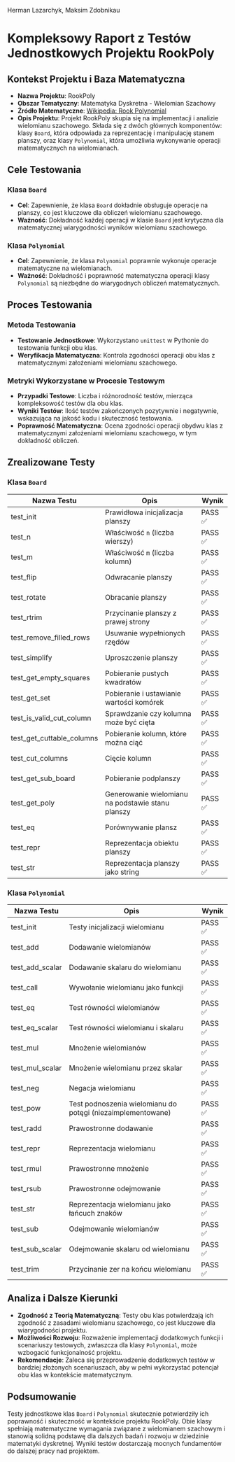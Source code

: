 Herman Lazarchyk, Maksim Zdobnikau

# Kompleksowy Raport z Testów Jednostkowych Projektu RookPoly

## Kontekst Projektu i Baza Matematyczna
- **Nazwa Projektu**: RookPoly
- **Obszar Tematyczny**: Matematyka Dyskretna - Wielomian Szachowy
- **Źródło Matematyczne**: [Wikipedia: Rook Polynomial](https://en.wikipedia.org/wiki/Rook_polynomial)
- **Opis Projektu**: Projekt RookPoly skupia się na implementacji i analizie wielomianu szachowego. Składa się z dwóch głównych komponentów: klasy `Board`, która odpowiada za reprezentację i manipulację stanem planszy, oraz klasy `Polynomial`, która umożliwia wykonywanie operacji matematycznych na wielomianach.

## Cele Testowania
### Klasa `Board`
- **Cel**: Zapewnienie, że klasa `Board` dokładnie obsługuje operacje na planszy, co jest kluczowe dla obliczeń wielomianu szachowego.
- **Ważność**: Dokładność każdej operacji w klasie `Board` jest krytyczna dla matematycznej wiarygodności wyników wielomianu szachowego.

### Klasa `Polynomial`
- **Cel**: Zapewnienie, że klasa `Polynomial` poprawnie wykonuje operacje matematyczne na wielomianach.
- **Ważność**: Dokładność i poprawność matematyczna operacji klasy `Polynomial` są niezbędne do wiarygodnych obliczeń matematycznych.

## Proces Testowania
### Metoda Testowania
- **Testowanie Jednostkowe**: Wykorzystano `unittest` w Pythonie do testowania funkcji obu klas.
- **Weryfikacja Matematyczna**: Kontrola zgodności operacji obu klas z matematycznymi założeniami wielomianu szachowego.

### Metryki Wykorzystane w Procesie Testowym
- **Przypadki Testowe**: Liczba i różnorodność testów, mierząca kompleksowość testów dla obu klas.
- **Wyniki Testów**: Ilość testów zakończonych pozytywnie i negatywnie, wskazująca na jakość kodu i skuteczność testowania.
- **Poprawność Matematyczna**: Ocena zgodności operacji obydwu klas z matematycznymi założeniami wielomianu szachowego, w tym dokładność obliczeń.

## Zrealizowane Testy
### Klasa `Board`

| Nazwa Testu                | Opis                                                | Wynik    |
|----------------------------|-----------------------------------------------------|----------|
| test_init                  | Prawidłowa inicjalizacja planszy                    | PASS ✅   |
| test_n                     | Właściwość `n` (liczba wierszy)                     | PASS ✅   |
| test_m                     | Właściwość `m` (liczba kolumn)                      | PASS ✅   |
| test_flip                  | Odwracanie planszy                                  | PASS ✅   |
| test_rotate                | Obracanie planszy                                   | PASS ✅   |
| test_rtrim                 | Przycinanie planszy z prawej strony                 | PASS ✅   |
| test_remove_filled_rows    | Usuwanie wypełnionych rzędów                        | PASS ✅   |
| test_simplify              | Uproszczenie planszy                                | PASS ✅   |
| test_get_empty_squares     | Pobieranie pustych kwadratów                        | PASS ✅   |
| test_get_set               | Pobieranie i ustawianie wartości komórek            | PASS ✅   |
| test_is_valid_cut_column   | Sprawdzanie czy kolumna może być cięta              | PASS ✅   |
| test_get_cuttable_columns  | Pobieranie kolumn, które można ciąć                 | PASS ✅   |
| test_cut_columns           | Cięcie kolumn                                       | PASS ✅   |
| test_get_sub_board         | Pobieranie podplanszy                               | PASS ✅   |
| test_get_poly              | Generowanie wielomianu na podstawie stanu planszy   | PASS ✅   |
| test_eq                    | Porównywanie plansz                                 | PASS ✅   |
| test_repr                  | Reprezentacja obiektu planszy                       | PASS ✅   |
| test_str                   | Reprezentacja planszy jako string                   | PASS ✅   |

### Klasa `Polynomial`

| Nazwa Testu                | Opis                                                  | Wynik    |
|----------------------------|-------------------------------------------------------|----------|
| test_init                  | Testy inicjalizacji wielomianu                        | PASS ✅   |
| test_add                   | Dodawanie wielomianów                                 | PASS ✅   |
| test_add_scalar            | Dodawanie skalaru do wielomianu                       | PASS ✅   |
| test_call                  | Wywołanie wielomianu jako funkcji                     | PASS ✅   |
| test_eq                    | Test równości wielomianów                             | PASS ✅   |
| test_eq_scalar             | Test równości wielomianu i skalaru                    | PASS ✅   |
| test_mul                   | Mnożenie wielomianów                                  | PASS ✅   |
| test_mul_scalar            | Mnożenie wielomianu przez skalar                      | PASS ✅   |
| test_neg                   | Negacja wielomianu                                    | PASS ✅   |
| test_pow                   | Test podnoszenia wielomianu do potęgi (niezaimplementowane) | PASS ✅   |
| test_radd                  | Prawostronne dodawanie                                | PASS ✅   |
| test_repr                  | Reprezentacja wielomianu                              | PASS ✅   |
| test_rmul                  | Prawostronne mnożenie                                 | PASS ✅   |
| test_rsub                  | Prawostronne odejmowanie                              | PASS ✅   |
| test_str                   | Reprezentacja wielomianu jako łańcuch znaków          | PASS ✅   |
| test_sub                   | Odejmowanie wielomianów                               | PASS ✅   |
| test_sub_scalar            | Odejmowanie skalaru od wielomianu                     | PASS ✅   |
| test_trim                  | Przycinanie zer na końcu wielomianu                   | PASS ✅   |

## Analiza i Dalsze Kierunki
- **Zgodność z Teorią Matematyczną**: Testy obu klas potwierdzają ich zgodność z zasadami wielomianu szachowego, co jest kluczowe dla wiarygodności projektu.
- **Możliwości Rozwoju**: Rozważenie implementacji dodatkowych funkcji i scenariuszy testowych, zwłaszcza dla klasy `Polynomial`, może wzbogacić funkcjonalność projektu.
- **Rekomendacje**: Zaleca się przeprowadzenie dodatkowych testów w bardziej złożonych scenariuszach, aby w pełni wykorzystać potencjał obu klas w kontekście matematycznym.

## Podsumowanie
Testy jednostkowe klas `Board` i `Polynomial` skutecznie potwierdziły ich poprawność i skuteczność w kontekście projektu RookPoly. Obie klasy spełniają matematyczne wymagania związane z wielomianem szachowym i stanowią solidną podstawę dla dalszych badań i rozwoju w dziedzinie matematyki dyskretnej. Wyniki testów dostarczają mocnych fundamentów do dalszej pracy nad projektem.
